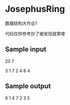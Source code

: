 # JosephusRing
数据结构大作业1

代码仅供参考抄了被发现就寄喽

## Sample input
20 7 

3 1 7 2 4 8 4

## Sample output
6 1 4 7 2 3 5
